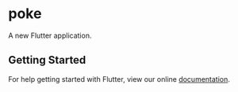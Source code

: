 # poke

A new Flutter application.

## Getting Started

For help getting started with Flutter, view our online
[documentation](https://flutter.io/).
